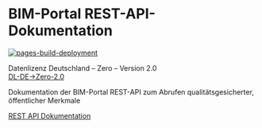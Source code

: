 # BIM-Portal REST-API-Dokumentation

[![pages-build-deployment](https://github.com/bimdeutschland/BIM-Portal-REST-API-Dokumentation/actions/workflows/pages/pages-build-deployment/badge.svg)](https://github.com/bimdeutschland/BIM-Portal-REST-API-Dokumentation/actions/workflows/pages/pages-build-deployment)

Datenlizenz Deutschland – Zero – Version 2.0  
[DL-DE->Zero-2.0](./LICENSE.md)

Dokumentation der BIM-Portal REST-API zum Abrufen qualitätsgesicherter, öffentlicher Merkmale

[REST API Dokumentation](https://bimdeutschland.github.io/BIM-Portal-REST-API-Dokumentation/)
